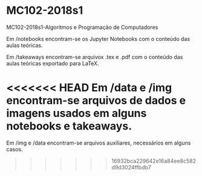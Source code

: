 # MC102-2018s1
MC102-2018s1-Algoritmos e Programação de Computadores

Em /notebooks encontram-se os Jupyter Notebooks com o conteúdo das aulas teóricas.

Em /takeaways encontram-se arquivox .tex e .pdf com o conteúdo das aulas teóricas exportado para LaTeX.

<<<<<<< HEAD
Em /data e /img encontram-se arquivos de dados e imagens usados em alguns notebooks e takeaways.
=======
Em /img e /data encontram-se arquivos auxiliares, necessários em alguns casos.
>>>>>>> 16932bca229642e16a84ee8c582d9d3024ffbdb7

